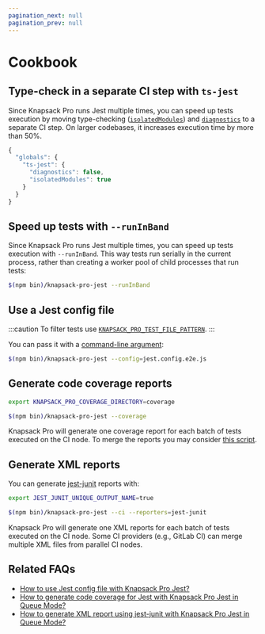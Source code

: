 ```yaml
---
pagination_next: null
pagination_prev: null
---
```


# Cookbook

## Type-check in a separate CI step with `ts-jest`

Since Knapsack Pro runs Jest multiple times, you can speed up tests execution by moving type-checking ([`isolatedModules`](https://huafu.github.io/ts-jest/user/config/isolatedModules)) and [`diagnostics`](https://huafu.github.io/ts-jest/user/config/diagnostics) to a separate CI step. On larger codebases, it increases execution time by more than 50%.

```js title="jest.config.js"
{
  "globals": {
    "ts-jest": {
      "diagnostics": false,
      "isolatedModules": true
    }
  }
}
```

## Speed up tests with `--runInBand`

Since Knapsack Pro runs Jest multiple times, you can speed up tests execution with `--runInBand`. This way tests run serially in the current process, rather than creating a worker pool of child processes that run tests:

```bash
$(npm bin)/knapsack-pro-jest --runInBand
```

## Use a Jest config file

:::caution
To filter tests use [`KNAPSACK_PRO_TEST_FILE_PATTERN`](/jest/reference/#knapsack_pro_test_file_pattern).
:::

You can pass it with a [command-line argument](/jest/reference/#command-line-arguments):

```bash
$(npm bin)/knapsack-pro-jest --config=jest.config.e2e.js
```

## Generate code coverage reports

```bash
export KNAPSACK_PRO_COVERAGE_DIRECTORY=coverage

$(npm bin)/knapsack-pro-jest --coverage
```

Knapsack Pro will generate one coverage report for each batch of tests executed on the CI node. To merge the reports you may consider [this script](https://github.com/facebook/jest/issues/2418#issuecomment-478932514).

## Generate XML reports

You can generate [jest-junit](https://github.com/jest-community/jest-junit) reports with:

```bash
export JEST_JUNIT_UNIQUE_OUTPUT_NAME=true

$(npm bin)/knapsack-pro-jest --ci --reporters=jest-junit
```

Knapsack Pro will generate one XML reports for each batch of tests executed on the CI node. Some CI providers (e.g., GitLab CI) can merge multiple XML files from parallel CI nodes.

## Related FAQs

- [How to use Jest config file with Knapsack Pro Jest?](https://knapsackpro.com/faq/question/how-to-use-jest-config-file-with-knapsack-pro-jest)
- [How to generate code coverage for Jest with Knapsack Pro Jest in Queue Mode?](https://knapsackpro.com/faq/question/how-to-generate-code-coverage-for-jest-with-knapsack-pro-jest-in-queue-mode)
- [How to generate XML report using jest-junit with Knapsack Pro Jest in Queue Mode?](https://knapsackpro.com/faq/question/how-to-generate-xml-report-using-jest-junit-with-knapsack-pro-jest-in-queue-mode)
